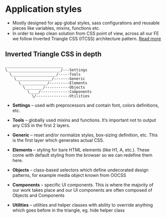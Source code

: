 # Application styles

- Mostly designed for app global styles, sass configurations and reusable pieces like variables, mixins, functions etc.
- In order to keep clean solution from CSS point of view, across all our FE we follow Inverted Triangle CSS (ITCSS) architecture pattern. [Read more](https://www.xfive.co/blog/itcss-scalable-maintainable-css-architecture/)

## Inverted Triangle CSS in depth

```
__________________________
\________________________/---Settings
  \____________________/-----Tools
    \________________/-------Generic
      \____________/---------Elements
        \________/-----------Objects
          \____/-------------Components
            \/---------------Utilities
```

- **Settings** – used with preprocessors and contain font, colors definitions, etc.

- **Tools** – globally used mixins and functions. It’s important not to output any CSS in the first 2 layers.

- **Generic** – reset and/or normalize styles, box-sizing definition, etc. This is the first layer which generates actual CSS.

- **Elements** – styling for bare HTML elements (like H1, A, etc.). These come with default styling from the browser so we can redefine them here.

- **Objects** – class-based selectors which define undecorated design patterns, for example media object known from OOCSS

- **Components** – specific UI components. This is where the majority of our work takes place and our UI components are often composed of Objects and Components

- **Utilities** – utilities and helper classes with ability to override anything which goes before in the triangle, eg. hide helper class
